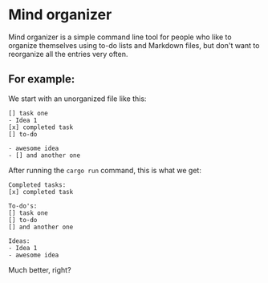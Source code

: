 # Mind organizer

Mind organizer is a simple command line tool for people who like to organize themselves using to-do lists and Markdown files, but don't want to reorganize all the entries very often.

## For example:
We start with an unorganized file like this:
```
[] task one
- Idea 1
[x] completed task
[] to-do

- awesome idea
- [] and another one
```

After running the `cargo run` command, this is what we get:

```
Completed tasks:
[x] completed task

To-do's:
[] task one
[] to-do
[] and another one

Ideas:
- Idea 1
- awesome idea
```

Much better, right?